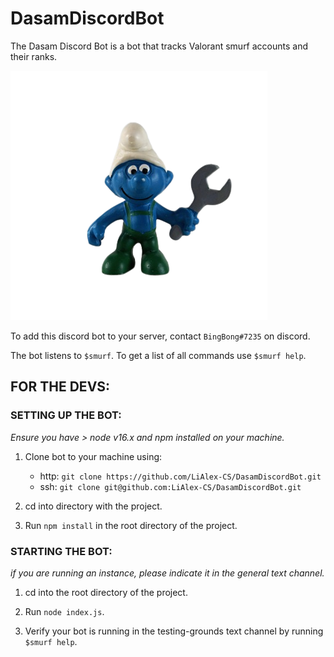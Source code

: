 # DasamDiscordBot

The Dasam Discord Bot is a bot that tracks Valorant smurf accounts and their ranks.

![Smurf](https://github.com/LiAlex-CS/DasamDiscordBot/blob/master/README_IMG.png?raw=true)

To add this discord bot to your server, contact `BingBong#7235` on discord.

The bot listens to `$smurf`. To get a list of all commands use `$smurf help`.

## FOR THE DEVS:

### SETTING UP THE BOT:

_Ensure you have > node v16.x and npm installed on your machine._

1. Clone bot to your machine using:

   - http: `git clone https://github.com/LiAlex-CS/DasamDiscordBot.git`
   - ssh: `git clone git@github.com:LiAlex-CS/DasamDiscordBot.git`

2. cd into directory with the project.

3. Run `npm install` in the root directory of the project.

### STARTING THE BOT:

_if you are running an instance, please indicate it in the general text channel._

1. cd into the root directory of the project.

2. Run `node index.js`.

3. Verify your bot is running in the testing-grounds text channel by running `$smurf help`.
